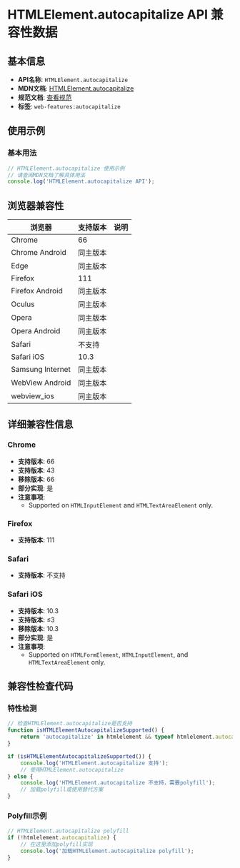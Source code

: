 # HTMLElement.autocapitalize API 兼容性数据

## 基本信息

- **API名称**: `HTMLElement.autocapitalize`
- **MDN文档**: [HTMLElement.autocapitalize](https://developer.mozilla.org/docs/Web/API/HTMLElement/autocapitalize)
- **规范文档**: [查看规范](https://html.spec.whatwg.org/multipage/interaction.html#dom-autocapitalize-dev)
- **标签**: `web-features:autocapitalize`

## 使用示例

### 基本用法

```javascript
// HTMLElement.autocapitalize 使用示例
// 请查阅MDN文档了解具体用法
console.log('HTMLElement.autocapitalize API');
```

## 浏览器兼容性

| 浏览器 | 支持版本 | 说明 |
|--------|----------|------|
| Chrome | 66 |  |
| Chrome Android | 同主版本 |  |
| Edge | 同主版本 |  |
| Firefox | 111 |  |
| Firefox Android | 同主版本 |  |
| Oculus | 同主版本 |  |
| Opera | 同主版本 |  |
| Opera Android | 同主版本 |  |
| Safari | 不支持 |  |
| Safari iOS | 10.3 |  |
| Samsung Internet | 同主版本 |  |
| WebView Android | 同主版本 |  |
| webview_ios | 同主版本 |  |

## 详细兼容性信息

### Chrome

- **支持版本**: 66
- **支持版本**: 43
- **移除版本**: 66
- **部分实现**: 是
- **注意事项**:
  - Supported on `HTMLInputElement` and `HTMLTextAreaElement` only.

### Firefox

- **支持版本**: 111

### Safari

- **支持版本**: 不支持

### Safari iOS

- **支持版本**: 10.3
- **支持版本**: ≤3
- **移除版本**: 10.3
- **部分实现**: 是
- **注意事项**:
  - Supported on `HTMLFormElement`, `HTMLInputElement`, and `HTMLTextAreaElement` only.

## 兼容性检查代码

### 特性检测

```javascript
// 检查HTMLElement.autocapitalize是否支持
function isHTMLElementAutocapitalizeSupported() {
    return 'autocapitalize' in htmlelement && typeof htmlelement.autocapitalize === 'function';
}

if (isHTMLElementAutocapitalizeSupported()) {
    console.log('HTMLElement.autocapitalize 支持');
    // 使用HTMLElement.autocapitalize
} else {
    console.log('HTMLElement.autocapitalize 不支持，需要polyfill');
    // 加载polyfill或使用替代方案
}
```

### Polyfill示例

```javascript
// HTMLElement.autocapitalize polyfill
if (!htmlelement.autocapitalize) {
    // 在这里添加polyfill实现
    console.log('加载HTMLElement.autocapitalize polyfill');
}
```

